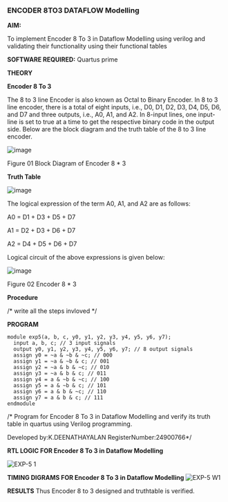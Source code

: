 ### ENCODER 8TO3 DATAFLOW Modelling

**AIM:**

To implement  Encoder 8 To 3 in Dataflow Modelling using verilog and validating their functionality using their functional tables

**SOFTWARE REQUIRED:** Quartus prime

**THEORY**

**Encoder 8 To 3**

The 8 to 3 line Encoder is also known as Octal to Binary Encoder. In 8 to 3 line encoder, there is a total of eight inputs, i.e., D0, D1, D2, D3, D4, D5, D6, and D7 and three outputs, i.e., A0, A1, and A2. In 8-input lines, one input-line is set to true at a time to get the respective binary code in the output side. Below are the block diagram and the truth table of the 8 to 3 line encoder.

![image](https://github.com/naavaneetha/ENCODER8TO3DATAFLOW/assets/154305477/0bc242c1-eb9e-4c47-afe5-30428470efc3)

Figure 01  Block Diagram of Encoder 8 * 3

**Truth Table**

![image](https://github.com/naavaneetha/ENCODER8TO3DATAFLOW/assets/154305477/35496b14-ae6e-4cd1-9abd-d6736b576575)

The logical expression of the term A0, A1, and A2 are as follows:

A0 = D1 + D3 + D5 + D7

A1 = D2 + D3 + D6 + D7

A2 = D4 + D5 + D6 + D7

Logical circuit of the above expressions is given below:

![image](https://github.com/naavaneetha/ENCODER8TO3DATAFLOW/assets/154305477/95acaee6-c873-4c75-89eb-ef09fb158053)

Figure 02  Encoder 8 * 3

**Procedure**

/* write all the steps invloved */

**PROGRAM**
```
module exp5(a, b, c, y0, y1, y2, y3, y4, y5, y6, y7);
  input a, b, c; // 3 input signals
  output y0, y1, y2, y3, y4, y5, y6, y7; // 8 output signals
  assign y0 = ~a & ~b & ~c; // 000
  assign y1 = ~a & ~b & c; // 001
  assign y2 = ~a & b & ~c; // 010
  assign y3 = ~a & b & c; // 011
  assign y4 = a & ~b & ~c; // 100
  assign y5 = a & ~b & c; // 101
  assign y6 = a & b & ~c; // 110
  assign y7 = a & b & c; // 111
endmodule
```
/* Program for Encoder 8 To 3 in Dataflow Modelling and verify its truth table in quartus using Verilog programming. 

Developed by:K.DEENATHAYALAN   RegisterNumber:24900766*/

**RTL LOGIC FOR Encoder 8 To 3 in Dataflow Modelling**

![EXP-5 1](https://github.com/user-attachments/assets/19c84c38-8a1c-4757-ad89-55fbc430b257)

**TIMING DIGRAMS FOR Encoder 8 To 3 in Dataflow Modelling**
![EXP-5 W1](https://github.com/user-attachments/assets/44933275-b73b-4641-ac61-d1729995a382)

**RESULTS**
Thus Encoder 8 to 3 designed and truthtable is verified.



